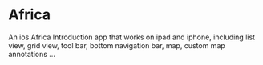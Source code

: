 # Africa
An ios Africa Introduction app that works on ipad and iphone, including list view, grid view, tool bar, bottom navigation bar, map, custom map annotations ...
